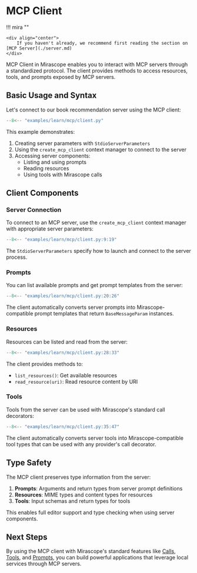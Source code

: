 # MCP Client

!!! mira ""

    <div align="center">
        If you haven't already, we recommend first reading the section on [MCP Server](./server.md)
    </div>

MCP Client in Mirascope enables you to interact with MCP servers through a standardized protocol. The client provides methods to access resources, tools, and prompts exposed by MCP servers.

## Basic Usage and Syntax

Let's connect to our book recommendation server using the MCP client:

```python hl_lines="11-15 19-26 28-33 35 39 44-47"
--8<-- "examples/learn/mcp/client.py"
```

This example demonstrates:

1. Creating server parameters with `StdioServerParameters`
2. Using the `create_mcp_client` context manager to connect to the server
3. Accessing server components:
   - Listing and using prompts
   - Reading resources 
   - Using tools with Mirascope calls

## Client Components

### Server Connection

To connect to an MCP server, use the `create_mcp_client` context manager with appropriate server parameters:

```python hl_lines="3-7 11"
--8<-- "examples/learn/mcp/client.py:9:19"
```

The `StdioServerParameters` specify how to launch and connect to the server process.

### Prompts

You can list available prompts and get prompt templates from the server:

```python
--8<-- "examples/learn/mcp/client.py:20:26"
```

The client automatically converts server prompts into Mirascope-compatible prompt templates that return `BaseMessageParam` instances.

### Resources

Resources can be listed and read from the server:

```python
--8<-- "examples/learn/mcp/client.py:28:33"
```

The client provides methods to:
- `list_resources()`: Get available resources
- `read_resource(uri)`: Read resource content by URI

### Tools

Tools from the server can be used with Mirascope's standard call decorators:

```python hl_lines="1 5 10-13"
--8<-- "examples/learn/mcp/client.py:35:47"
```

The client automatically converts server tools into Mirascope-compatible tool types that can be used with any provider's call decorator.

## Type Safety

The MCP client preserves type information from the server:

1. **Prompts**: Arguments and return types from server prompt definitions
2. **Resources**: MIME types and content types for resources
3. **Tools**: Input schemas and return types for tools

This enables full editor support and type checking when using server components.


## Next Steps

By using the MCP client with Mirascope's standard features like [Calls](../calls.md), [Tools](../tools.md), and [Prompts](../prompts.md), you can build powerful applications that leverage local services through MCP servers.
